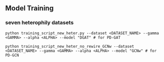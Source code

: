 ## Model Training
### seven heterophily datasets
```
python training_script_new_heter.py --dataset <DATASET_NAME> --gamma <GAMMA> --alpha <ALPHA> --model "DGAT" # for PD-GAT

python training_script_new_heter_no_rewire_GCNw --dataset <DATASET_NAME> --gamma <GAMMA> --alpha <ALPHA> --model "GCNw" # for PD-GCN
```
